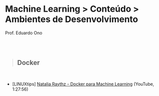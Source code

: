 # Machine Learning > Conteúdo > Ambientes de Desenvolvimento

Prof. Eduardo Ono

<br><br>

> ## Docker
<br>

* [LINUXtips] [Natalia Raythz - Docker para Machine Learning](https://youtu.be/J5E59YgbyYo?t=801) (YouTube, 1:27:56)

<br>
